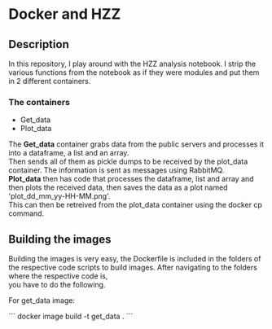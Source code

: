 <h1><font style=text-decoration: underline;>Docker and HZZ</font></h1>
<div name="description">
	<h2 style=text-decoration: underline;>Description</h2>
	<p>
	In this repository, I play around with the HZZ analysis notebook. I strip the various functions from the notebook as if they were modules and put them in 2 different containers. <br/>
		<h3>The containers</h3>
		<ul>
			<li>Get_data</li>
			<li>Plot_data</li>
		</ul>
	The <strong>Get_data</strong> container grabs data from the public servers and processes it into a dataframe, a list and an array.<br/>
	Then sends all of them as pickle dumps to be received by the plot_data container. The information is sent as messages using RabbitMQ. <br/>
	<strong>Plot_data</strong> then has code that processes the dataframe, list and array and then plots the received data, then saves the data as a plot named 'plot_dd_mm_yy-HH-MM.png'.<br/>
	This can then be retreived from the plot_data container using the docker cp command.
	</p>
	<h2 style=text-decoration: underline;>Building the images</h2>
	<p>Building the images is very easy, the Dockerfile is included in the folders of the respective code scripts to build images. After navigating to the folders where the respective code is,<br/> you have to do the following.</p>
	<p>For get_data image:</p>
```
docker image build -t get_data .
```
</div>
